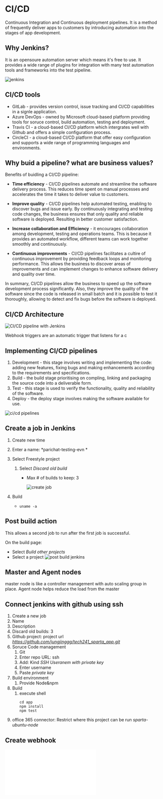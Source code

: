 # CI/CD
Continuous Integration and Continuous deployment pipelines. It is a method of frequently deliver apps to customers by introducing automation into the stages of app development.

## Why Jenkins?
It is an opensoure automation server which means it's free to use. It provides a wide range of plugins for integration with many test automation tools and frameworks into the test pipeline.

![jenkins](images/jenkins.png)

## CI/CD tools
* GitLab - provides version control, issue tracking and CI/CD capabilities in a signle application.
* Azure DevOps - owned by Microsoft cloud-based platform providing tools for soruce control, build automation, testing and deployment.
* Travis CI - a cloud-based CI/CD platform which intergrates well with Github and offers a simple configuration process. 
* CircleCI - a cloud-based CI/CD platform that offer easy configuration and supports a wide range of programming languages and environments.

## Why buid a pipeline? what are business values?
Benefits of buidling a CI/CD pipeline:
* **Time efficiency** - CI/CD pipelines automate and streamline the software delivery process. This reduces time spent on manual processes and accelerates the time it takes to deliver value to customers.
  
* **Improve quality** - CI/CD pipelines help automated testing, enabling to discover bugs and issue early. By continuously integrating and testing code changes, the business ensures that only quality and reliable software is deployed. Resulting in better customer satisfaction.

* **Increase collaboration and Efficiency** - it encourages collaboration among development, testing and operations teams. This is because it provides an automated workflow, different teams can work together smoothly and continuously. 

* **Continuous improvements** - CI/CD pipelines facilitates a cultire of continuous improvement by providing feedback loops and monitoring performance. This allows the business to discover areas of improvements and can implement changes to enhance software delivery and quality over time.

In summary, CI/CD pipelines allow the business to speed up the software development process significantly. Also, they improve the quality of the software since the code is released in small batch and it is possible to test it thoroughly, allowing to detect and fix bugs before the software is deployed. 

## CI/CD Architecture

![CI/CD pipeline with Jenkins](images/jenkins_diagram.png)

Webhook triggers are an automatic trigger that listens for a c

## Implementing CI/CD pipelines
1) Development - this stage involves writing and implementing the code: adding new features, fixing bugs and making enhancements according to the requirements and specifications.
2) Build - the build stage prioritising on compling, linking and packaging the source code into a deliverable form.
3) Test - this stage is used to verify the functionality, quality and reliability of the software.
4) Deploy - the deploy stage involves making the software available for use.

![ci/cd pipelines](images/CICD_Pipeline.webp)

## Create a job in Jenkins
1) Create new time
2) Enter a name: *parichat-testing-evn *
3) Select Freestyle project
   1) Select *Discard old build* 
      * Max # of builds to keep: 3 

        ![create job](images/create_job.png)

4) Build
   * `uname -a` 

## Post build action
This allows a second job to run after the first job is successful.

On the build page:
   * Select *Build other projects*
   * Select a project
     ![post build jenkins](images/post_build.png) 


## Master and Agent nodes
master node is like a controller management with auto scaling group in place.
Agent node helps reduce the load from the master


## Connect jenkins with github using ssh
1) Create a new job
2) Name
3) Description
4) Discard old builds: 3
5) Github project: project url *https://github.com/jungjinggg/tech241_sparta_app.git*
6) Soruce Code management
   1) Git
   2) Enter repo URL: ssh
   3) Add: Kind *SSH Useranem with private key*  
   4) Enter username
   5) Paste *private key*
7) Build environment
   1) Provide Node&npm
8) Build
   1) execute shell
      ```shell
      cd app
      npm install
      npm test
      ```
9) office 365 connector: Restrict where this project can be run *sparta-ubuntu-node* 


## Create webhook
![how to create webhooks on github to jenkins](webhooks.md)
